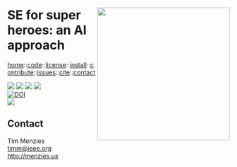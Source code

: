 <a class=sehero name=top> 
<p><img align=right width=300
src="https://cdn.pixabay.com/photo/2019/08/01/21/40/spiderman-4378357_1280.png"></p>
<h1> SE for super heroes: an AI approach </h1> <p> <a
href="https://github.com/sehero/lua/blob/master/README.md#top">home</a>::<a
href="https://github.com/sehero/lua">code</a>::<a
href="https://github.com/sehero/lua/blob/master/LICENSE">license</a>::<a
href="https://github.com/sehero/lua/blob/master/INSTALL.md#top">install</a>::<a
href="https://github.com/sehero/lua/blob/master/CODE_OF_CONDUCT.md#top">contribute</a>::<a
href="https://github.com/sehero/lua/issues">issues</a>::<a
href="https://github.com/sehero/lua/blob/master/CITATION.md#top">cite</a>::<a
href="https://github.com/sehero/lua/blob/master/CONTACT.md#top">contact</a> </p><p> 
<img src="https://img.shields.io/badge/license-mit-red">   
<img src="https://img.shields.io/badge/language-lua-orange">    
<img src="https://img.shields.io/badge/purpose-ai,se-blueviolet">  
<img src="https://img.shields.io/badge/platform-mac,*nux-informational"><br>
<a href="https://zenodo.org/badge/latestdoi/263210595"><img src="https://zenodo.org/badge/263210595.svg" alt="DOI"></a><br>
<img src="https://travis-ci.org/sehero/src.svg?branch=master"><br>  
</p>


## Contact

Tim Menzies  
timm@ieee.org   
http://menzies.us
